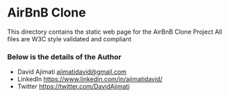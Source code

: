 # AirBnB Clone

This directory contains the static web page for the AirBnB Clone Project
All files are W3C style validated and compliant

### Below is the details of the Author
- David Ajimati   <ajimatidavid@gmail.com>
- LinkedIn        <https://www.linkedin.com/in/ajimatidavid/>
- Twitter         <https://twitter.com/DavidAjimati>